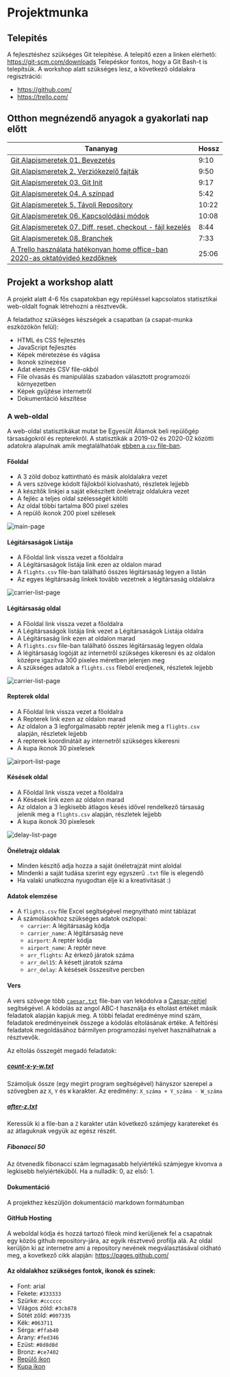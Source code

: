 # Projektmunka

## Telepités

A fejlesztéshez szükséges Git telepítése.
A telepítő ezen a linken elérhető: <https://git-scm.com/downloads>
Telepéskor fontos, hogy a Git Bash-t is telepítsük.
A workshop alatt szükséges lesz, a következő oldalakra regisztráció:

- <https://github.com/>
- <https://trello.com/>


## Otthon megnézendő anyagok a gyakorlati nap előtt

| Tananyag | Hossz |
| -------- | ----- |
| [Git Alapismeretek 01. Bevezetés](https://www.youtube.com/watch?v=XDKZu9kuEn8) | 9:10 |
| [Git Alapismeretek 2. Verziókezelő fajták](https://www.youtube.com/watch?v=_DpBYNQwQmU) | 9:50 |
| [Git Alapismeretek 03. Git Init](https://www.youtube.com/watch?v=nOmw00Yh_to) | 9:17 |
| [Git Alapismeretek 04. A színpad](https://www.youtube.com/watch?v=KqdZ1B8sS8k) | 5:42 |
| [Git Alapismeretek 5. Távoli Repository](https://www.youtube.com/watch?v=X7rC62r9sGY) | 10:22 |
| [Git Alapismeretek 06. Kapcsolódási módok](https://www.youtube.com/watch?v=4NsHUDrD2ek) | 10:08 |
| [Git Alapismeretek 07. Diff, reset, checkout - fájl kezelés](https://www.youtube.com/watch?v=CCZ0Em1Vmdk) | 8:44 |
| [Git Alapismeretek 08. Branchek](https://www.youtube.com/watch?v=JXnep31gM4I) | 7:33 |
| [A Trello használata hatékonyan home office-ban 2020-as oktatóvideó kezdőknek](https://www.youtube.com/watch?v=jSMzo6bZGgU) | 25:06 |

## Projekt a workshop alatt

A projekt alatt 4-6 fős csapatokban egy repüléssel kapcsolatos statisztikai
web-oldalt fognak létrehozni a résztvevők.

A feladathoz szükséges készségek a csapatban (a csapat-munka eszközökön felül):

 - HTML és CSS fejlesztés
 - JavaScript fejlesztés
 - Képek méretezése és vágása
 - Ikonok színezése
 - Adat elemzés CSV file-okból
 - File olvasás és manipulálás szabadon választott programozói környezetben
 - Képek gyűjtése internetről
 - Dokumentáció készítése

### A web-oldal

A web-oldal statisztikákat mutat be Egyesült Államok beli repülőgép társaságokról
és repterekről. A statisztikák a 2019-02 és 2020-02 közötti adatokra alapulnak
amik megtalálhatóak [ebben a `csv` file-ban](flights.csv).

#### Főoldal

- A 3 zöld doboz kattintható és másik aloldalakra vezet
- A vers szövege kódolt fájlokból kiolvasható, részletek lejjebb
- A készítők linkjei a saját elkészített önéletrajz oldalukra vezet
- A fejléc a teljes oldal szélességét kitölti
- Az oldal többi tartalma 800 pixel széles
- A repülő ikonok 200 pixel szélesek

![main-page](assets/main-page.png)

#### Légitársaságok Listája

- A Főoldal link vissza vezet a főoldalra
- A Légitársaságok listája link ezen az oldalon marad
- A `flights.csv` file-ban található összes légitársaság legyen a listán
- Az egyes légitársaság linkek tovább vezetnek a légitársaság oldalakra

![carrier-list-page](assets/carrier-list-page.png)

#### Légitársaság oldal

- A Főoldal link vissza vezet a főoldalra
- A Légitársaságok listája link vezet a Légitársaságok Listája oldalra
- A Légitársaság link ezen at oldalon marad
- A `flights.csv` file-ban található összes légitársaság legyen oldala
- A légitársaság logóját az internetről szükséges kikeresni és az oldalon középre igazítva 300 pixeles méretben jelenjen meg
- A szükséges adatok a `flights.css` fileból eredjenek, részletek lejjebb

![carrier-list-page](assets/carrier-page.png)

#### Repterek oldal

- A Főoldal link vissza vezet a főoldalra
- A Repterek link ezen az oldalon marad
- Az oldalon a 3 legforgalmasabb reptér jelenik meg a `flights.csv` alapján, részletek lejjebb
- A repterek koordinátáit ay internetről szükséges kikeresni
- A kupa ikonok 30 pixelesek

![airport-list-page](assets/airport-page.png)

#### Késések oldal

- A Főoldal link vissza vezet a főoldalra
- A Késések link ezen az oldalon marad
- Az oldalon a 3 legkisebb átlagos késés idővel rendelkező társaság jelenik meg a `flights.csv` alapján, részletek lejjebb
- A kupa ikonok 30 pixelesek

![delay-list-page](assets/delay-page.png)

#### Önéletrajz oldalak

- Minden készítő adja hozza a saját önéletrajzát mint aloldal
- Mindenki a saját tudása szerint egy egyszerű `.txt` file is elegendő
- Ha valaki unatkozna nyugodtan élje ki a kreativitását :)

#### Adatok elemzése

- A `flights.csv` file Excel segítségével megnyitható mint táblázat
- A számolásokhoz szükséges adatok oszlopai:
  - `carrier`: A légitársaság kódja
  - `carrier_name`: A légitársaság neve
  - `airport`: A reptér kódja
  - `airport_name`: A reptér neve
  - `arr_flights`: Az érkező járatok száma
  - `arr_del15`: A késett járatok száma
  - `arr_delay`: A késések összesítve percben

#### Vers

A vers szövege több [`caesar.txt`](vers/caesar.txt) file-ban van lekódolva a [Caesar-rejtjel](https://hu.wikipedia.org/wiki/Caesar-rejtjel)
segítségével. A kódolás az angol ABC-t használja és eltolást értékét másik feladatok alapján kapjuk meg.
A többi feladat eredménye mind szám, feladatok eredményeinek összege a kódolás eltolásának értéke.
A feltörési feladatok megoldásához bármilyen programozási nyelvet használhatnak a résztvevők.

Az eltolás összegét megadó feladatok:

##### [count-x-y-w.txt](vers/count-x-y-w.txt)

Számoljuk össze (egy megírt program segítségével) hányszor szerepel a szövegben az `X`, `Y` és `W` karakter.
Az eredmény: `X_száma + Y_száma - W_száma`

##### [after-z.txt](vers/after-z.txt)

Keressük ki a file-ban a `Z` karakter után következő számjegy karatereket és az átlaguknak vegyük az egész részét.

##### Fibonacci 50

Az ötvenedik fibonacci szám legmagasabb helyiértékű számjegye kivonva a legkisebb helyiértéküből.
Ha a nulladik: 0, az első: 1.


#### Dokumentáció

A projekthez készüljön dokumentáció markdown formátumban

#### GitHub Hosting

A weboldal kódja és hozzá tartozó fileok mind kerüljenek fel a csapatnak egy közös
github repository-jára, az egyik résztvevő profilja alá.
Az oldal kerüljön ki az internetre ami a repository nevének megválasztásával oldható meg,
a kovetkező cikk alapján: <https://pages.github.com/>

#### Az oldalakhoz szükséges fontok, ikonok és szinek:

- Font: arial
- Fekete: `#333333`
- Szürke: `#cccccc`
- Világos zöld: `#3cb878`
- Sötét zöld: `#007335`
- Kék: `#063711`
- Sérga: `#ffab40`
- Arany: `#fed346`
- Ezüst: `#8d8d8d`
- Bronz: `#ce7402`
- [Repülő ikon](assets/airplane-icon.png)
- [Kupa ikon](assets/cup.jpg)

